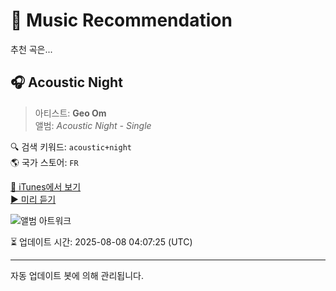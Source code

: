 
# 🎵 Music Recommendation

추천 곡은...

## 🎧 Acoustic Night  
> 아티스트: **Geo Om**  
> 앨범: _Acoustic Night - Single_  

🔍 검색 키워드: `acoustic+night`  
🌎 국가 스토어: `FR`

[🔗 iTunes에서 보기](https://music.apple.com/fr/album/acoustic-night/1615689101?i=1615689102&uo=4)  
[▶️ 미리 듣기](https://audio-ssl.itunes.apple.com/itunes-assets/AudioPreview112/v4/23/55/73/2355737f-0878-4ee0-8343-8881c022feca/mzaf_1514175472067699238.plus.aac.p.m4a)

![앨범 아트워크](https://is1-ssl.mzstatic.com/image/thumb/Music122/v4/3a/d6/8f/3ad68f9c-51e0-2752-6965-e633277f3068/artwork.jpg/100x100bb.jpg)

⏳ 업데이트 시간: 2025-08-08 04:07:25 (UTC)

---
자동 업데이트 봇에 의해 관리됩니다.
